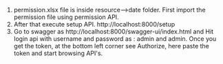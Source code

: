 1. permission.xlsx file is inside resource-->date folder. First import the permission file using permission API. 
2. After that execute setup API. http://localhost:8000/setup
3. Go to swagger as http://localhost:8000/swagger-ui/index.html and Hit login api with username and password as : admin and admin. Once you get the token, at the bottom left corner see Authorize, here paste the token and start browsing API's.